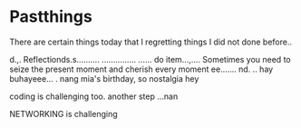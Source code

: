 # Pastthings

There are certain things today that I regretting things I did not done before..

d.,.
Reflectionds.s..........
...............
......
do item...,....
Sometimes you need to seize the present moment and cherish every moment ee.......
nd.
..
hay buhayeee...
.
nang mia's birthday, so nostalgia
hey

coding is challenging too.
another step ...nan

NETWORKING is challenging 
